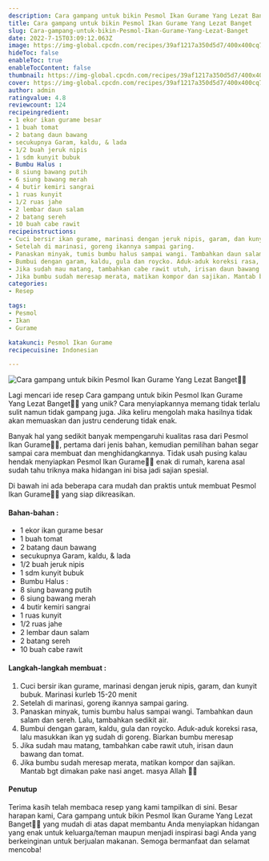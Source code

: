 ```yaml
---
description: Cara gampang untuk bikin Pesmol Ikan Gurame Yang Lezat Banget"
title: Cara gampang untuk bikin Pesmol Ikan Gurame Yang Lezat Banget
slug: Cara-gampang-untuk-bikin-Pesmol-Ikan-Gurame-Yang-Lezat-Banget
date: 2022-7-15T03:09:12.063Z
image: https://img-global.cpcdn.com/recipes/39af1217a350d5d7/400x400cq70/photo.jpg
hideToc: false
enableToc: true
enableTocContent: false
thumbnail: https://img-global.cpcdn.com/recipes/39af1217a350d5d7/400x400cq70/photo.jpg
cover: https://img-global.cpcdn.com/recipes/39af1217a350d5d7/400x400cq70/photo.jpg
author: admin
ratingvalue: 4.8
reviewcount: 124
recipeingredient:
- 1 ekor ikan gurame besar
- 1 buah tomat
- 2 batang daun bawang
- secukupnya Garam, kaldu, & lada
- 1/2 buah jeruk nipis
- 1 sdm kunyit bubuk
- Bumbu Halus :
- 8 siung bawang putih
- 6 siung bawang merah
- 4 butir kemiri sangrai
- 1 ruas kunyit
- 1/2 ruas jahe
- 2 lembar daun salam
- 2 batang sereh
- 10 buah cabe rawit
recipeinstructions:
- Cuci bersir ikan gurame, marinasi dengan jeruk nipis, garam, dan kunyit bubuk. Marinasi kurleb 15-20 menit
- Setelah di marinasi, goreng ikannya sampai garing.
- Panaskan minyak, tumis bumbu halus sampai wangi. Tambahkan daun salam dan sereh. Lalu, tambahkan sedikit air.
- Bumbui dengan garam, kaldu, gula dan roycko. Aduk-aduk koreksi rasa, lalu masukkan ikan yg sudah di goreng. Biarkan bumbu meresap
- Jika sudah mau matang, tambahkan cabe rawit utuh, irisan daun bawang dan tomat.
- Jika bumbu sudah meresap merata, matikan kompor dan sajikan. Mantab bgt dimakan pake nasi anget. masya Allah 🤤😅
categories:
- Resep

tags:
- Pesmol
- Ikan
- Gurame

katakunci: Pesmol Ikan Gurame
recipecuisine: Indonesian

---
```


![Cara gampang untuk bikin Pesmol Ikan Gurame Yang Lezat Banget👩‍🍳](https://img-global.cpcdn.com/recipes/39af1217a350d5d7/400x400cq70/photo.jpg)

Lagi mencari ide resep Cara gampang untuk bikin Pesmol Ikan Gurame Yang Lezat Banget👩‍🍳 yang unik? Cara menyiapkannya memang tidak terlalu sulit namun tidak gampang juga. Jika keliru mengolah maka hasilnya tidak akan memuaskan dan justru cenderung tidak enak.

Banyak hal yang sedikit banyak mempengaruhi kualitas rasa dari Pesmol Ikan Gurame👩‍🍳, pertama dari jenis bahan, kemudian pemilihan bahan segar sampai cara membuat dan menghidangkannya. Tidak usah pusing kalau hendak menyiapkan Pesmol Ikan Gurame👩‍🍳 enak di rumah, karena asal sudah tahu triknya maka hidangan ini bisa jadi sajian spesial.

Di bawah ini ada beberapa cara mudah dan praktis untuk membuat Pesmol Ikan Gurame👩‍🍳 yang siap dikreasikan.

<!--inarticleads1-->

#### Bahan-bahan :

- 1 ekor ikan gurame besar
- 1 buah tomat
- 2 batang daun bawang
- secukupnya Garam, kaldu, & lada
- 1/2 buah jeruk nipis
- 1 sdm kunyit bubuk
- Bumbu Halus :
- 8 siung bawang putih
- 6 siung bawang merah
- 4 butir kemiri sangrai
- 1 ruas kunyit
- 1/2 ruas jahe
- 2 lembar daun salam
- 2 batang sereh
- 10 buah cabe rawit

<!--inarticleads2-->

#### Langkah-langkah membuat :

1. Cuci bersir ikan gurame, marinasi dengan jeruk nipis, garam, dan kunyit bubuk. Marinasi kurleb 15-20 menit
1. Setelah di marinasi, goreng ikannya sampai garing.
1. Panaskan minyak, tumis bumbu halus sampai wangi. Tambahkan daun salam dan sereh. Lalu, tambahkan sedikit air.
1. Bumbui dengan garam, kaldu, gula dan roycko. Aduk-aduk koreksi rasa, lalu masukkan ikan yg sudah di goreng. Biarkan bumbu meresap
1. Jika sudah mau matang, tambahkan cabe rawit utuh, irisan daun bawang dan tomat.
1. Jika bumbu sudah meresap merata, matikan kompor dan sajikan. Mantab bgt dimakan pake nasi anget. masya Allah 🤤😅

#### Penutup

Terima kasih telah membaca resep yang kami tampilkan di sini. Besar harapan kami, Cara gampang untuk bikin Pesmol Ikan Gurame Yang Lezat Banget👩‍🍳 yang mudah di atas dapat membantu Anda menyiapkan hidangan yang enak untuk keluarga/teman maupun menjadi inspirasi bagi Anda yang berkeinginan untuk berjualan makanan. Semoga bermanfaat dan selamat mencoba!